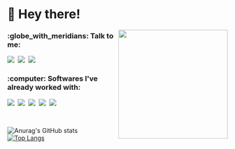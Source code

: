 <h1>💜 Hey there!</h1>

<img src="https://pa1.aminoapps.com/6552/d2cf5f09784f4f98088ba1ba4e831cb23ddb2606_hq.gif" width="250" align="right">

<h3>:globe_with_meridians: Talk to me:</h3>

<p>
    <a href="https://www.linkedin.com/in/j%C3%BAlia-rosado/"><img src="https://img.shields.io/badge/LinkedIn-151515?style=for-the-badge&logo=linkedin&logoColor=4B70F1"></img></a>&nbsp;
    <a href="https://www.instagram.com/ttjuh/"><img src="https://img.shields.io/badge/Instagram-151515?style=for-the-badge&logo=instagram&logoColor=4B70F1"></img></a>&nbsp;
    <a href="https://criarmeulink.com.br/u/1693913591"><img src="https://img.shields.io/badge/Gmail-151515?style=for-the-badge&logo=gmail&logoColor=4B70F1"></img></a>&nbsp;
</p>

<h3>:computer: Softwares I've already worked with:</h3>

<p>
    <img src="https://img.shields.io/badge/HTML5-151515?style=for-the-badge&logo=html5&logoColor=4B70F1"></img>&nbsp;
    <img src="https://img.shields.io/badge/CSS3-151515?style=for-the-badge&logo=css3&logoColor=4B70F1"></img>&nbsp;
    <img src="https://img.shields.io/badge/Python-151515?style=for-the-badge&logo=python&logoColor=4B70F1"></img>&nbsp;
    <img src="https://img.shields.io/badge/Flask-151515?style=for-the-badge&logo=flask&logoColor=4B70F1"></img>&nbsp
    <img src="https://img.shields.io/badge/MySQL-151515?style=for-the-badge&logo=mysql&logoColor=4B70F1"></img>&nbsp;
</p>

<br>

<div>

![Anurag's GitHub stats](https://github-readme-stats.vercel.app/api?username=juliamariahr&theme=dark&hide_border=true&text_color=FFFFFF&icon_color=00000&hide=prs,issues&custom_title=Júlia&nbsp;Maria's&nbsp;GitHub&nbsp;Stats&hide_rank=true&show_icons=true) &nbsp;&nbsp;&nbsp;&nbsp; [![Top Langs](https://github-readme-stats.vercel.app/api/top-langs/?username=juliamariahr&theme=dark&hide_border=true&show_icons=true&layout=compact)](https://github.com/juliamariahr/github-readme-stats)

</div>
